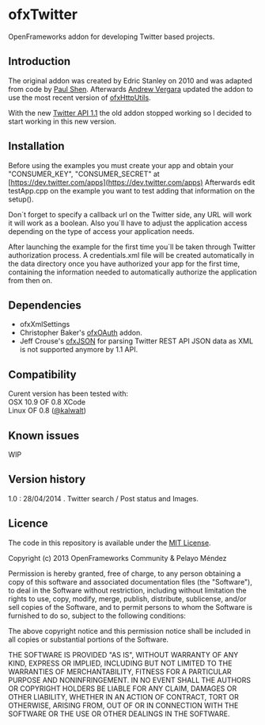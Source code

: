 ofxTwitter
=====================================
OpenFrameworks addon for developing Twitter based projects.

Introduction
------------
The original addon was created by Edric Stanley on 2010 and was adapted from code by [Paul Shen](http://in.somniac.me/2010/01/openframeworks-http-requests-xml-parser/).
Afterwards [Andrew Vergara](https://github.com/drewvergara/ofxTwitter) updated the addon to use the most recent version of [ofxHttpUtils](https://github.com/arturoc/ofxHttpUtils).

With the new [Twitter API 1.1](https://dev.twitter.com/docs/api/1.1/overview) the old addon stopped working so I decided to start working in this new version.

Installation
------------
Before using the examples you must create your app and obtain your "CONSUMER_KEY", "CONSUMER_SECRET" at [https://dev.twitter.com/apps](https://dev.twitter.com/apps) Afterwards edit testApp.cpp on the example you want to test adding that information on the setup().

Don´t forget to specify a callback url on the Twitter side, any URL will work it will work as a boolean. Also you´ll have to adjust the application access depending on the type of access your application needs.

After launching the example for the first time you´ll be taken through Twitter authorization process. A credentials.xml file will be created automatically in the data directory once you have authorized your app for the first time, containing the information needed to automatically authorize the application from then on.

Dependencies
------------
* ofxXmlSettings
* Christopher Baker's [ofxOAuth](https://github.com/bakercp/ofxOAuth) addon.
* Jeff Crouse's [ofxJSON](https://github.com/jefftimesten/ofxJSON) for parsing Twitter REST API JSON data as XML is not supported anymore by 1.1 API.

Compatibility
------------
Curent version has been tested with:<br/>
OSX 10.9 OF 0.8 XCode<br/>
Linux OF 0.8 ([@kalwalt](https://github.com/kalwalt))

Known issues
------------
WIP

Version history
------------
1.0 : 28/04/2014 . Twitter search / Post status and Images.

Licence
-------
The code in this repository is available under the [MIT License](https://secure.wikimedia.org/wikipedia/en/wiki/Mit_license).

Copyright (c) 2013 OpenFrameworks Community & Pelayo Méndez

Permission is hereby granted, free of charge, to any person obtaining a copy of this software and associated documentation files (the "Software"), to deal in the Software without restriction, including without limitation the rights to use, copy, modify, merge, publish, distribute, sublicense, and/or sell copies of the Software, and to permit persons to whom the Software is furnished to do so, subject to the following conditions:

The above copyright notice and this permission notice shall be included in all copies or substantial portions of the Software.

THE SOFTWARE IS PROVIDED "AS IS", WITHOUT WARRANTY OF ANY KIND, EXPRESS OR IMPLIED, INCLUDING BUT NOT LIMITED TO THE WARRANTIES OF MERCHANTABILITY, FITNESS FOR A PARTICULAR PURPOSE AND NONINFRINGEMENT. IN NO EVENT SHALL THE AUTHORS OR COPYRIGHT HOLDERS BE LIABLE FOR ANY CLAIM, DAMAGES OR OTHER LIABILITY, WHETHER IN AN ACTION OF CONTRACT, TORT OR OTHERWISE, ARISING FROM, OUT OF OR IN CONNECTION WITH THE SOFTWARE OR THE USE OR OTHER DEALINGS IN THE SOFTWARE.
